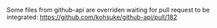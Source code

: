Some files from github-api are overriden waiting for pull request to be integrated:
https://github.com/kohsuke/github-api/pull/182